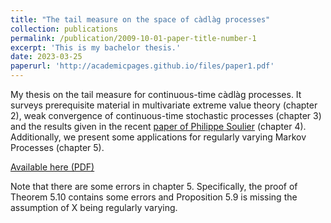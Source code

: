 ```yaml
---
title: "The tail measure on the space of càdlàg processes"
collection: publications
permalink: /publication/2009-10-01-paper-title-number-1
excerpt: 'This is my bachelor thesis.'
date: 2023-03-25
paperurl: 'http://academicpages.github.io/files/paper1.pdf'
---
```

My thesis on the tail measure for continuous-time càdlàg processes. It surveys prerequisite material in multivariate extreme value theory (chapter 2), weak convergence of continuous-time stochastic processes (chapter 3) and the results given in the recent [paper of Philippe Soulier](https://arxiv.org/pdf/2004.00325.pdf) (chapter 4). Additionally, we present some applications for regularly varying Markov Processes (chapter 5).   

[Available here (PDF)](http://academicpages.github.io/files/Thesis_web.pdf)

Note that there are some errors in chapter 5. Specifically, the proof of Theorem 5.10 contains some errors and Proposition 5.9 is missing the assumption of X being regularly varying. 
